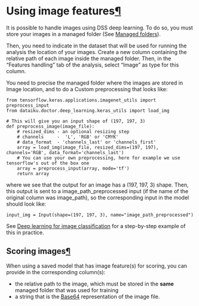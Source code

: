 Using image features[¶](#using-image-features "Permalink to this heading")
==========================================================================


It is possible to handle images using DSS deep learning. To do so, you must store your images in a managed folder (See [Managed folders](../../connecting/managed_folders.html)).


Then, you need to indicate in the dataset that will be used for running the analysis the location of your images. Create a new column containing the relative path of each image inside the managed folder. Then, in the “Features handling” tab of the analysis, select “Image” as type for this column.


You need to precise the managed folder where the images are stored in Image location, and to do a Custom preprocessing that looks like:



```
from tensorflow.keras.applications.imagenet_utils import preprocess_input
from dataiku.doctor.deep_learning.keras_utils import load_img

# This will give you an input shape of (197, 197, 3)
def preprocess_image(image_file):
    # resized_dims - an optional resizing step
    # channels     -  'L', 'RGB' or 'CMYK'
    # data_format  - 'channels_last' or 'channels_first'
    array = load_img(image_file, resized_dims=(197, 197), channels='RGB', data_format='channels_last')
    # You can use your own preprocessing, here for example we use tensorflow's out of the box one
    array = preprocess_input(array, mode='tf')
    return array

```


where we see that the output for an image has a (197, 197, 3\) shape. Then, this output is sent to a image\_path\_preprocessed input (if the name of the original column was image\_path), so the corresponding input in the model should look like:



```
input_img = Input(shape=(197, 197, 3), name="image_path_preprocessed")

```


See [Deep learning for image classification](https://knowledge.dataiku.com/latest/ml-analytics/images/classification-code/tutorial-index.html) for a step\-by\-step example of this in practice.



Scoring images[¶](#scoring-images "Permalink to this heading")
--------------------------------------------------------------


When using a saved model that has image feature(s) for scoring, you can provide in the corresponding column(s):


* the relative path to the image, which must be stored in the **same** managed folder that was used for training
* a string that is the [Base64](https://en.wikipedia.org/wiki/Base64) representation of the image file.